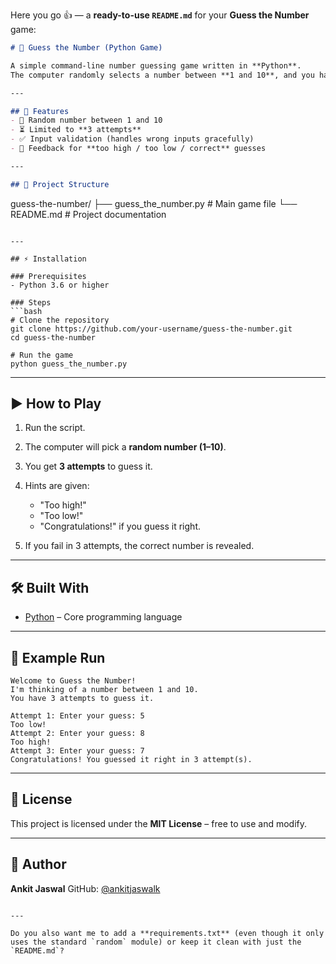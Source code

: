 Here you go 👍 — a **ready-to-use `README.md`** for your **Guess the Number** game:

```markdown
# 🎲 Guess the Number (Python Game)

A simple command-line number guessing game written in **Python**.  
The computer randomly selects a number between **1 and 10**, and you have **3 attempts** to guess it correctly.

---

## 🚀 Features
- 🎯 Random number between 1 and 10  
- ⏳ Limited to **3 attempts**  
- ✅ Input validation (handles wrong inputs gracefully)  
- 🎉 Feedback for **too high / too low / correct** guesses  

---

## 📂 Project Structure
```

guess-the-number/
├── guess\_the\_number.py   # Main game file
└── README.md             # Project documentation

````

---

## ⚡ Installation

### Prerequisites
- Python 3.6 or higher

### Steps
```bash
# Clone the repository
git clone https://github.com/your-username/guess-the-number.git
cd guess-the-number

# Run the game
python guess_the_number.py
````

---

## ▶️ How to Play

1. Run the script.
2. The computer will pick a **random number (1–10)**.
3. You get **3 attempts** to guess it.
4. Hints are given:

   * "Too high!"
   * "Too low!"
   * "Congratulations!" if you guess it right.
5. If you fail in 3 attempts, the correct number is revealed.

---

## 🛠️ Built With

* [Python](https://www.python.org/) – Core programming language

---

## 📌 Example Run

```
Welcome to Guess the Number!
I'm thinking of a number between 1 and 10.
You have 3 attempts to guess it.

Attempt 1: Enter your guess: 5
Too low!
Attempt 2: Enter your guess: 8
Too high!
Attempt 3: Enter your guess: 7
Congratulations! You guessed it right in 3 attempt(s).
```

---

## 📜 License

This project is licensed under the **MIT License** – free to use and modify.

---

## 🙌 Author

**Ankit Jaswal**
GitHub: [@ankitjaswalk](https://github.com/ankitjaswalk)

```

---

Do you also want me to add a **requirements.txt** (even though it only uses the standard `random` module) or keep it clean with just the `README.md`?
```
